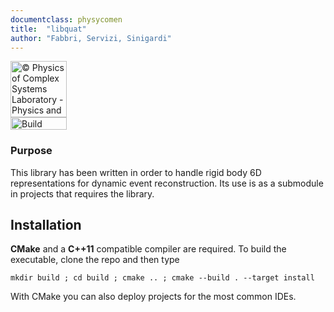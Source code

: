 ```yaml
---
documentclass: physycomen
title:  "libquat"
author: "Fabbri, Servizi, Sinigardi"
---
```


<a href="http://www.physycom.unibo.it"> 
<div class="image">
<img src="https://cdn.rawgit.com/physycom/templates/697b327d/logo_unibo.png" width="90" height="90" alt="© Physics of Complex Systems Laboratory - Physics and Astronomy Department - University of Bologna"> 
</div>
</a>
<a href="https://travis-ci.com/physycom/libquat"> 
<div class="image">
<img src="https://travis-ci.com/physycom/libquat.svg?token=ujjUseBa9hYbKckXBkxJ&branch=master" width="90" height="20" alt="Build Status"> 
</div>
</a>

### Purpose
This library has been written in order to handle rigid body 6D representations for dynamic event reconstruction. Its use is as a submodule in projects that requires the library.


## Installation
**CMake** and a **C++11** compatible compiler are required. To build the executable, clone the repo and then type  
```
mkdir build ; cd build ; cmake .. ; cmake --build . --target install
```
With CMake you can also deploy projects for the most common IDEs.  

